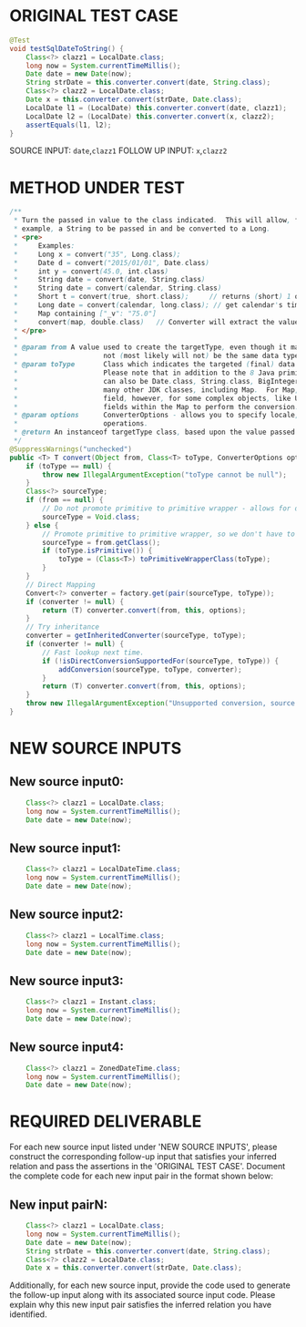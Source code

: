 # ORIGINAL TEST CASE
```java
@Test
void testSqlDateToString() {
    Class<?> clazz1 = LocalDate.class;
    long now = System.currentTimeMillis();
    Date date = new Date(now);
    String strDate = this.converter.convert(date, String.class);
    Class<?> clazz2 = LocalDate.class;
    Date x = this.converter.convert(strDate, Date.class);
    LocalDate l1 = (LocalDate) this.converter.convert(date, clazz1);
    LocalDate l2 = (LocalDate) this.converter.convert(x, clazz2);
    assertEquals(l1, l2);
}

```
SOURCE INPUT: `date`,`clazz1`
FOLLOW UP INPUT: `x`,`clazz2`


# METHOD UNDER TEST
```java
/**
 * Turn the passed in value to the class indicated.  This will allow, for
 * example, a String to be passed in and be converted to a Long.
 * <pre>
 *     Examples:
 *     Long x = convert("35", Long.class);
 *     Date d = convert("2015/01/01", Date.class)
 *     int y = convert(45.0, int.class)
 *     String date = convert(date, String.class)
 *     String date = convert(calendar, String.class)
 *     Short t = convert(true, short.class);     // returns (short) 1 or  (short) 0
 *     Long date = convert(calendar, long.class); // get calendar's time into long
 *     Map containing ["_v": "75.0"]
 *     convert(map, double.class)   // Converter will extract the value associated to the "_v" (or "value") key and convert it.
 * </pre>
 *
 * @param from A value used to create the targetType, even though it may
 *                     not (most likely will not) be the same data type as the targetType
 * @param toType       Class which indicates the targeted (final) data type.
 *                     Please note that in addition to the 8 Java primitives, the targeted class
 *                     can also be Date.class, String.class, BigInteger.class, BigDecimal.class, and
 *                     many other JDK classes, including Map.  For Map, often it will seek a 'value'
 *                     field, however, for some complex objects, like UUID, it will look for specific
 *                     fields within the Map to perform the conversion.
 * @param options      ConverterOptions - allows you to specify locale, ZoneId, etc. to support conversion
 *                     operations.
 * @return An instanceof targetType class, based upon the value passed in.
 */
@SuppressWarnings("unchecked")
public <T> T convert(Object from, Class<T> toType, ConverterOptions options) {
    if (toType == null) {
        throw new IllegalArgumentException("toType cannot be null");
    }
    Class<?> sourceType;
    if (from == null) {
        // Do not promote primitive to primitive wrapper - allows for different 'from NULL' type for each.
        sourceType = Void.class;
    } else {
        // Promote primitive to primitive wrapper, so we don't have to define so many duplicates in the factory map.
        sourceType = from.getClass();
        if (toType.isPrimitive()) {
            toType = (Class<T>) toPrimitiveWrapperClass(toType);
        }
    }
    // Direct Mapping
    Convert<?> converter = factory.get(pair(sourceType, toType));
    if (converter != null) {
        return (T) converter.convert(from, this, options);
    }
    // Try inheritance
    converter = getInheritedConverter(sourceType, toType);
    if (converter != null) {
        // Fast lookup next time.
        if (!isDirectConversionSupportedFor(sourceType, toType)) {
            addConversion(sourceType, toType, converter);
        }
        return (T) converter.convert(from, this, options);
    }
    throw new IllegalArgumentException("Unsupported conversion, source type [" + name(from) + "] target type '" + getShortName(toType) + "'");
}

```


# NEW SOURCE INPUTS
## New source input0:
```java
    Class<?> clazz1 = LocalDate.class;
    long now = System.currentTimeMillis();
    Date date = new Date(now);
```

## New source input1:
```java
    Class<?> clazz1 = LocalDateTime.class;
    long now = System.currentTimeMillis();
    Date date = new Date(now);
```

## New source input2:
```java
    Class<?> clazz1 = LocalTime.class;
    long now = System.currentTimeMillis();
    Date date = new Date(now);
```

## New source input3:
```java
    Class<?> clazz1 = Instant.class;
    long now = System.currentTimeMillis();
    Date date = new Date(now);
```

## New source input4:
```java
    Class<?> clazz1 = ZonedDateTime.class;
    long now = System.currentTimeMillis();
    Date date = new Date(now);
```



# REQUIRED DELIVERABLE
For each new source input listed under 'NEW SOURCE INPUTS', please construct the corresponding follow-up input that satisfies your inferred relation and pass the assertions in the 'ORIGINAL TEST CASE'. Document the complete code for each new input pair in the format shown below:
## New input pairN:
```java
    Class<?> clazz1 = LocalDate.class;
    long now = System.currentTimeMillis();
    Date date = new Date(now);
    String strDate = this.converter.convert(date, String.class);
    Class<?> clazz2 = LocalDate.class;
    Date x = this.converter.convert(strDate, Date.class);
```

Additionally, for each new source input, provide the code used to generate the follow-up input along with its associated source input code. Please explain why this new input pair satisfies the inferred relation you have identified.